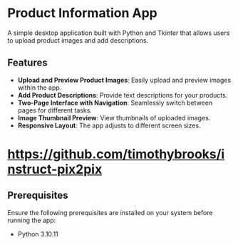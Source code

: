 # Product Information App

A simple desktop application built with Python and Tkinter that allows users to upload product images and add descriptions.

## Features
- **Upload and Preview Product Images**: Easily upload and preview images within the app.
- **Add Product Descriptions**: Provide text descriptions for your products.
- **Two-Page Interface with Navigation**: Seamlessly switch between pages for different tasks.
- **Image Thumbnail Preview**: View thumbnails of uploaded images.
- **Responsive Layout**: The app adjusts to different screen sizes.

# https://github.com/timothybrooks/instruct-pix2pix

## Prerequisites
Ensure the following prerequisites are installed on your system before running the app:
- Python 3.10.11 